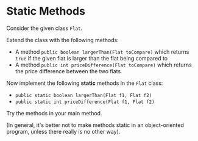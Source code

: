 # Static Methods

Consider the given class `Flat`.

Extend the class with the following methods:
- A method `public boolean largerThan(Flat toCompare)`
    which returns `true` if the given flat is larger than the flat being compared to
- A method `public int priceDifference(Flat toCompare)`
    which returns the price difference between the two flats

Now implement the following **static** methods in the `Flat` class:
- `public static boolean largerThan(Flat f1, Flat f2)`
- `public static int priceDifference(Flat f1, Flat f2)`

Try the methods in your main method.

(In general, it's better not to make methods static in an object-oriented program, unless there really is no other way).